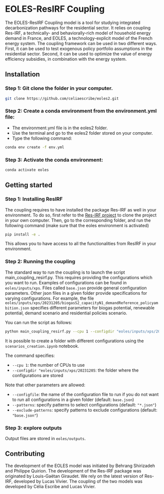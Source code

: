 # EOLES-ResIRF Coupling

The EOLES-ResIRF Coupling model is a tool for studying integrated decarbonization pathways for the residential sector. It relies on coupling Res-IRF, a technically- and behaviorally-rich model of household energy demand in France, and EOLES, a technology-explicit model of the French energy system. The coupling framework can be used in two different ways. First, it can be used to test exogenous policy portfolio assumptions in the residential sector. Second, it can be used to optimize the value of energy efficiency subsidies, in combination with the energy system. 

## Installation

### Step 1: Git clone the folder in your computer.

```bash
git clone https://github.com/celiaescribe/eoles2.git
```

### Step 2: Create a conda environment from the environment.yml file:
- The environment.yml file is in the eoles2 folder.
- Use the terminal and go to the eoles2 folder stored on your computer.
- Type the following command:
```bash
conda env create -f env.yml
```

### Step 3: Activate the conda environment:

```bash
conda activate eoles
```
## Getting started

### Step 1: Installing ResIRF
The coupling requires to have installed the package Res-IRF as well in your environment. To do so, first refer to the [Res-IRF project](https://github.com/CIRED/Res-IRF) to clone the project in your own computer. Then, go to the corresponding folder, and run the following command (make sure that the eoles environment is activated)
```bash
pip install -e .
```

This allows you to have access to all the functionalities from ResIRF in your environment.

### Step 2: Running the coupling
The standard way to run the coupling is to launch the script main_coupling_resirf.py. This requires providing the configurations which you want to run. Examples of configurations can be found in `eoles/inputs/xps`. Files called `base.json` provide general configuration parameters. Other json files in a given folder provide specifications for varying configurations. For example, the file `eoles/inputs/xps/20231205/biogasS2_capacityN1_demandReference_policyambition.json` specifies different parameters for biogas potential, renewable potential, demand scenario and residential policies scenario.

You can run the script as follows:

```bash
python main_coupling_resirf.py --cpu 1 --configdir "eoles/inputs/xps/20231205
```

It is possible to create a folder with different configurations using the `scenarios_creation.ipynb` notebook.

The command specifies:
- `--cpu 1`: the number of CPUs to use
- `--configdir "eoles/inputs/xps/20231205`: the folder where the configurations are stored

Note that other parameters are allowed:
- `--configfile`: the name of the configuration file to run if you do not want to run all configurations in a given folder (default: `base.json`)
- `--patterns`: specify patterns to select configurations (default: `"*.json"`)
- `--exclude-patterns`: specify patterns to exclude configurations (default: `"base.json"`)

### Step 3: explore outputs
Output files are stored in `eoles/outputs`. 

## Contributing

The development of the EOLES model was initiated by Behrang Shirizadeh and Philippe Quirion. The development of the Res-IRF package was originated by Louis-Gaëtan Giraudet. We rely on the latest version of Res-IRF, developed by Lucas Vivier. The coupling of the two models was developed by Célia Escribe and Lucas Vivier.